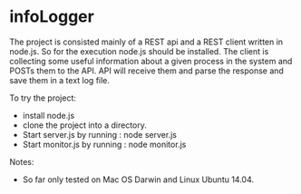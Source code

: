 # infoLogger

The project is consisted mainly of a REST api and a REST client written in node.js. So for the execution node.js should be installed. The client is collecting some useful information about a given process in the system and POSTs them to the API.
API will receive them and parse the response and save them in a text log file.

To try the project:
- install node.js
- clone the project into a directory.
- Start server.js by running : <sudo> node server.js
- Start monitor.js by running : <sudo> node monitor.js

Notes:
- So far only tested on Mac OS Darwin and Linux Ubuntu 14.04.

